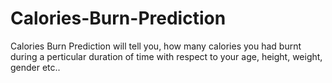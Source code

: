 # Calories-Burn-Prediction

Calories Burn Prediction will tell you, how many calories you had burnt during a perticular duration of time with respect to your age, height, weight, gender etc..
